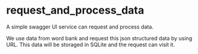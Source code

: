# request_and_process_data
A simple swagger UI service can request and process data.

We use data from word bank and request this json structured data by using URL.
This data will be storaged in SQLite and the request can visit it.
